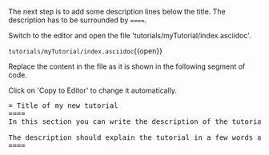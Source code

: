 The next step is to add some description lines below the title. The description has to be surrounded by `====`.


Switch to the editor and open the file 'tutorials/myTutorial/index.asciidoc'.

`tutorials/myTutorial/index.asciidoc`{{open}}




Replace the content in the file as it is shown in the following segment of code.


Click on 'Copy to Editor' to change it automatically.

<pre class="file" data-filename="tutorials/myTutorial/index.asciidoc" data-target="insert" data-marker="= Title of my new tutorial">
= Title of my new tutorial
====
In this section you can write the description of the tutorial. This can consist of several lines.

The description should explain the tutorial in a few words and explain what is to be learned.
====
</pre>

